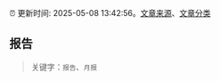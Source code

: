 :alarm_clock: 更新时间: 2025-05-08 13:42:56。[文章来源](/README.md)、[文章分类](/TAGS.md)

## 报告


> 关键字：`报告`、`月报`



